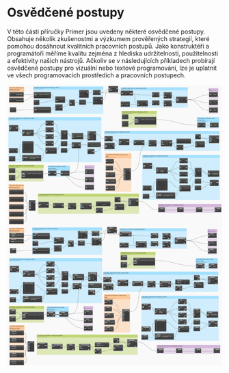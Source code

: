 # Osvědčené postupy

V této části příručky Primer jsou uvedeny některé osvědčené postupy. Obsahuje několik zkušenostmi a výzkumem prověřených strategií, které pomohou dosáhnout kvalitních pracovních postupů. Jako konstruktéři a programátoři měříme kvalitu zejména z hlediska udržitelnosti, použitelnosti a efektivity našich nástrojů. Ačkoliv se v následujících příkladech probírají osvědčené postupy pro vizuální nebo textové programování, lze je uplatnit ve všech programovacích prostředích a pracovních postupech.

![](./images/bestPractices.png)
